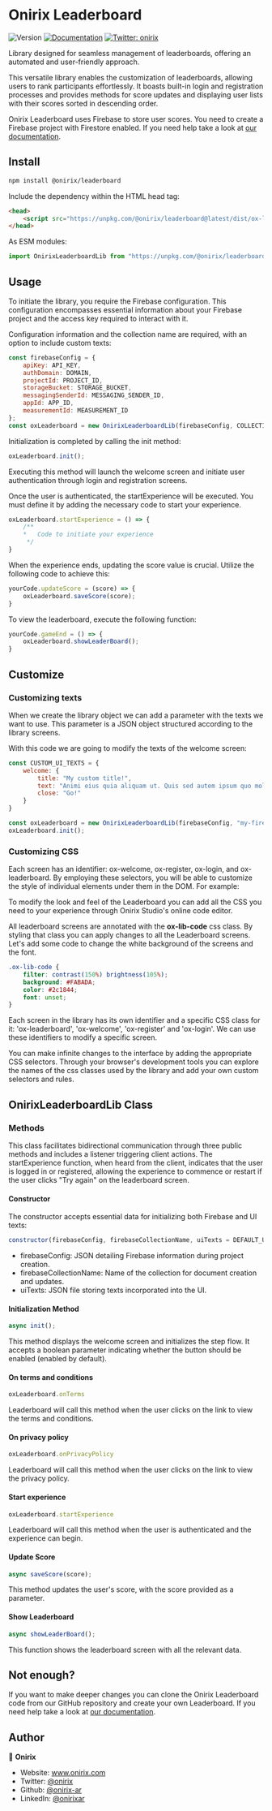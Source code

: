 # Onirix Leaderboard

![Version](https://img.shields.io/badge/version-1.0.3-blue.svg?cacheSeconds=2592000)
[![Documentation](https://img.shields.io/badge/documentation-yes-brightgreen.svg)](https://docs.onirix.com/tutorials/onirix-leaderboard)
[![Twitter: onirix](https://img.shields.io/twitter/follow/onirix.svg?style=social)](https://twitter.com/onirix)

Library designed for seamless management of leaderboards, offering an automated and user-friendly approach.

This versatile library enables the customization of leaderboards, allowing users to rank participants effortlessly. It boasts built-in login and registration processes and provides methods for score updates and displaying user lists with their scores sorted in descending order.

Onirix Leaderboard uses Firebase to store user scores. You need to create a Firebase project with Firestore enabled. If you need help take a look at [our documentation](https://docs.onirix.com/tutorials/onirix-leaderboard).

## Install

```sh
npm install @onirix/leaderboard
```

Include the dependency within the HTML head tag:

```html
<head>
    <script src="https://unpkg.com/@onirix/leaderboard@latest/dist/ox-leaderboard-lib.esm.js"/>
</head>
```

As ESM modules:

```js
import OnirixLeaderboardLib from "https://unpkg.com/@onirix/leaderboard@latest/dist/ox-leaderboard-lib.esm.js";
```

## Usage

To initiate the library, you require the Firebase configuration. This configuration encompasses essential information about your Firebase project and the access key required to interact with it.

Configuration information and the collection name are required, with an option to include custom texts:

```js
const firebaseConfig = {
    apiKey: API_KEY,
    authDomain: DOMAIN,
    projectId: PROJECT_ID,
    storageBucket: STORAGE_BUCKET,
    messagingSenderId: MESSAGING_SENDER_ID,
    appId: APP_ID,
    measurementId: MEASUREMENT_ID
};
const oxLeaderboard = new OnirixLeaderboardLib(firebaseConfig, COLLECTION_NAME);
```

Initialization is completed by calling the init method:

```js
oxLeaderboard.init();
```

Executing this method will launch the welcome screen and initiate user authentication through login and registration screens.

Once the user is authenticated, the startExperience will be executed. You must define it by adding the necessary code to start your experience.

```js
oxLeaderboard.startExperience = () => {
    /**
    *   Code to initiate your experience
     */
}
```

When the experience ends, updating the score value is crucial. Utilize the following code to achieve this:

```js
yourCode.updateScore = (score) => {
    oxLeaderboard.saveScore(score);
}
```

To view the leaderboard, execute the following function:

```js
yourCode.gameEnd = () => {
    oxLeaderboard.showLeaderBoard();
}
```
## Customize

### Customizing texts

When we create the library object we can add a parameter with the texts we want to use. This parameter is a JSON object structured according to the library screens.

With this code we are going to modify the texts of the welcome screen:

```js
const CUSTOM_UI_TEXTS = {
    welcome: {
        title: "My custom title!",
        text: "Animi eius quia aliquam ut. Quis sed autem ipsum quo molestiae voluptas a unde veniam. Asperiores modi maiores ipsa harum delectus. Temporibus quae sint.",
        close: "Go!"
    }
}

const oxLeaderboard = new OnirixLeaderboardLib(firebaseConfig, "my-firebase-collection", CUSTOM_UI_TEXTS);
oxLeaderboard.init();
```

### Customizing CSS

Each screen has an identifier: ox-welcome, ox-register, ox-login, and ox-leaderboard. By employing these selectors, you will be able to customize the style of individual elements under them in the DOM. For example:

To modify the look and feel of the Leaderboard you can add all the CSS you need to your experience through Onirix Studio's online code editor.

All leaderboard screens are annotated with the **ox-lib-code** css class. By styling that class you can apply changes to all the Leaderboard screens. Let's add some code to change the white background of the screens and the font.

```css
.ox-lib-code {
    filter: contrast(150%) brightness(105%);
    background: #FABADA;
    color: #2c1844;
    font: unset;
}
```

Each screen in the library has its own identifier and a specific CSS class for it: 'ox-leaderboard', 'ox-welcome', 'ox-register' and 'ox-login'. We can use these identifiers to modify a specific screen. 

You can make infinite changes to the interface by adding the appropriate CSS selectors. Through your browser's development tools you can explore the names of the css classes used by the library and add your own custom selectors and rules.

## OnirixLeaderboardLib Class

### Methods

This class facilitates bidirectional communication through three public methods and includes a listener triggering client actions. The startExperience function, when heard from the client, indicates that the user is logged in or registered, allowing the experience to commence or restart if the user clicks "Try again" on the leaderboard screen.

#### Constructor

The constructor accepts essential data for initializing both Firebase and UI texts:

```js
constructor(firebaseConfig, firebaseCollectionName, uiTexts = DEFAULT_UI_TEXTS);
```

- firebaseConfig: JSON detailing Firebase information during project creation.
- firebaseCollectionName: Name of the collection for document creation and updates.
- uiTexts: JSON file storing texts incorporated into the UI.

#### Initialization Method

```js
async init();
```

This method displays the welcome screen and initializes the step flow. It accepts a boolean parameter indicating whether the button should be enabled (enabled by default).

#### On terms and conditions

```js
oxLeaderboard.onTerms
```

Leaderboard will call this method when the user clicks on the link to view the terms and conditions.

#### On privacy policy

```js
oxLeaderboard.onPrivacyPolicy
```

Leaderboard will call this method when the user clicks on the link to view the privacy policy.

#### Start experience

```js
oxLeaderboard.startExperience
```

Leaderboard will call this method when the user is authenticated and the experience can begin.

#### Update Score

```js
async saveScore(score);
```

This method updates the user's score, with the score provided as a parameter.

#### Show Leaderboard

```js
async showLeaderBoard();
```

This function shows the leaderboard screen with all the relevant data.

## Not enough?

If you want to make deeper changes you can clone the Onirix Leaderboard code from our GitHub repository and create your own Leaderboard.
If you need help take a look at [our documentation](https://docs.onirix.com/tutorials/onirix-leaderboard).

## Author

👤 **Onirix**

* Website: www.onirix.com
* Twitter: [@onirix](https://twitter.com/onirix)
* Github: [@onirix-ar](https://github.com/onirix-ar)
* LinkedIn: [@onirixar](https://linkedin.com/in/onirixar)
